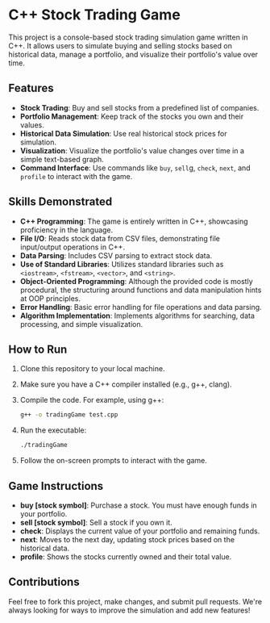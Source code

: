 # C++ Stock Trading Game

This project is a console-based stock trading simulation game written in C++. It allows users to simulate buying and selling stocks based on historical data, manage a portfolio, and visualize their portfolio's value over time.

## Features

- **Stock Trading**: Buy and sell stocks from a predefined list of companies.
- **Portfolio Management**: Keep track of the stocks you own and their values.
- **Historical Data Simulation**: Use real historical stock prices for simulation.
- **Visualization**: Visualize the portfolio's value changes over time in a simple text-based graph.
- **Command Interface**: Use commands like `buy`, `sell`g, `check`, `next`, and `profile` to interact with the game.

## Skills Demonstrated

- **C++ Programming**: The game is entirely written in C++, showcasing proficiency in the language.
- **File I/O**: Reads stock data from CSV files, demonstrating file input/output operations in C++.
- **Data Parsing**: Includes CSV parsing to extract stock data.
- **Use of Standard Libraries**: Utilizes standard libraries such as `<iostream>`, `<fstream>`, `<vector>`, and `<string>`.
- **Object-Oriented Programming**: Although the provided code is mostly procedural, the structuring around functions and data manipulation hints at OOP principles.
- **Error Handling**: Basic error handling for file operations and data parsing.
- **Algorithm Implementation**: Implements algorithms for searching, data processing, and simple visualization.

## How to Run

1. Clone this repository to your local machine.
2. Make sure you have a C++ compiler installed (e.g., g++, clang).
3. Compile the code. For example, using g++:

   ```bash
   g++ -o tradingGame test.cpp
   ```

4. Run the executable:

   ```bash
   ./tradingGame
   ```

5. Follow the on-screen prompts to interact with the game.

## Game Instructions

- **buy [stock symbol]**: Purchase a stock. You must have enough funds in your portfolio.
- **sell [stock symbol]**: Sell a stock if you own it.
- **check**: Displays the current value of your portfolio and remaining funds.
- **next**: Moves to the next day, updating stock prices based on the historical data.
- **profile**: Shows the stocks currently owned and their total value.

## Contributions

Feel free to fork this project, make changes, and submit pull requests. We're always looking for ways to improve the simulation and add new features!
